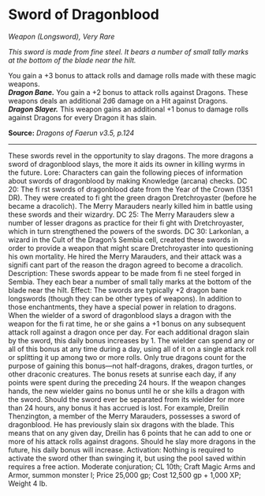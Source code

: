 # Sword of Dragonblood
*Weapon (Longsword), Very Rare*

*This sword is made from fine steel. It bears a number of small tally marks at the bottom of the blade near the hilt.*

You gain a +3 bonus to attack rolls and damage rolls made with these magic weapons.  
***Dragon Bane.*** You gain a +2 bonus to attack rolls against Dragons. These weapons deals an additional 2d6 damage on a Hit against Dragons.  
***Dragon Slayer.*** This weapon gains an additional +1 bonus to damage rolls against Dragons for every Dragon it has slain. 



**Source:** *Dragons of Faerun v3.5, p.124*


---
These swords revel in the opportunity to slay dragons. The more
dragons a sword of dragonblood slays, the more it aids its owner
in killing wyrms in the future.
Lore: Characters can gain the following pieces of information
about swords of dragonblood by making Knowledge (arcana)
checks.
DC 20: The fi rst swords of dragonblood date from the Year
of the Crown (1351 DR). They were created to fi ght the green
dragon Dretchroyaster (before he became a dracolich). The Merry
Marauders nearly killed him in battle using these swords and
their wizardry.
DC 25: The Merry Marauders slew a number of lesser dragons
as practice for their fi ght with Dretchroyaster, which in turn
strengthened the powers of the swords.
DC 30: Larkonlan, a wizard in the Cult of the Dragon’s
Sembia cell, created these swords in order to provide a weapon that
might scare Dretchroyaster into questioning his own mortality.
He hired the Merry Marauders, and their attack was a signifi cant
part of the reason the dragon agreed to become a dracolich.
Description: These swords appear to be made from fi ne steel
forged in Sembia. They each bear a number of small tally marks
at the bottom of the blade near the hilt.
Effect: The swords are typically +2 dragon bane longswords
(though they can be other types of weapons). In addition to those
enchantments, they have a special power in relation to dragons.
When the wielder of a sword of dragonblood slays a dragon with
the weapon for the fi rat time, he or she gains a +1 bonus on any
subsequent attack roll against a dragon once per day. For each
additional dragon slain by the sword, this daily bonus increases
by 1. The wielder can spend any or all of this bonus at any time
during a day, using all of it on a single attack roll or splitting it
up among two or more rolls. Only true dragons count for the
purpose of gaining this bonus—not half-dragons, drakes, dragon
turtles, or other draconic creatures.
The bonus resets at sunrise each day, if any points were spent
during the preceding 24 hours. If the weapon changes hands, the
new wielder gains no bonus until he or she kills a dragon with
the sword. Should the sword ever be separated from its wielder
for more than 24 hours, any bonus it has accrued is lost.
For example, Dreilin Thenzington, a member of the Merry
Marauders, possesses a sword of dragonblood. He has previously
slain six dragons with the blade. This means that on any given
day, Dreilin has 6 points that he can add to one or more of his
attack rolls against dragons. Should he slay more dragons in the
future, his daily bonus will increase.
Activation: Nothing is required to activate the sword other
than swinging it, but using the pool saved within requires a free
action.
Moderate conjuration; CL 10th; Craft Magic Arms and
Armor, summon monster I; Price 25,000 gp; Cost 12,500 gp +
1,000 XP; Weight 4 lb.